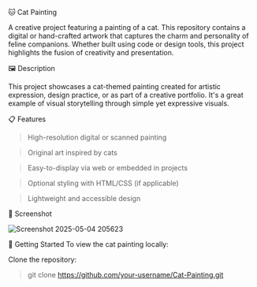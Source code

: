 🐱 Cat Painting

A creative project featuring a painting of a cat. This repository contains a digital or hand-crafted artwork that captures the charm and personality of feline companions. Whether built using code or design tools, this project highlights the fusion of creativity and presentation.

🖼️ Description

This project showcases a cat-themed painting created for artistic expression, design practice, or as part of a creative portfolio. It's a great example of visual storytelling through simple yet expressive visuals.

📋 Features

> High-resolution digital or scanned painting

> Original art inspired by cats

> Easy-to-display via web or embedded in projects

> Optional styling with HTML/CSS (if applicable)

> Lightweight and accessible design

📸 Screenshot

![Screenshot 2025-05-04 205623](https://github.com/user-attachments/assets/e72579bc-1e2b-435a-bf4e-c8eacc919184)



🚀 Getting Started
To view the cat painting locally:

Clone the repository:

> git clone https://github.com/your-username/Cat-Painting.git
